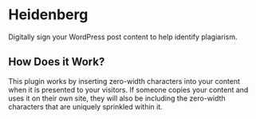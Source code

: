 # Heidenberg

Digitally sign your WordPress post content to help identify plagiarism.

## How Does it Work?

This plugin works by inserting zero-width characters into your content when it is presented to your visitors. If someone copies your content and uses it on their own site, they will also be including the zero-width characters that are uniquely sprinkled within it.